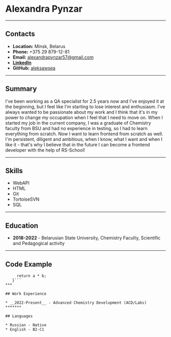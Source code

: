 # Alexandra Pynzar
***
## Contacts

* __Location:__ Minsk, Belarus
* __Phone:__ +375 29 879-12-81
* __Email:__ alexandrapynzar57@gmail.com
* [__LinkedIn__](https://www.linkedin.com/in/alexandra-pynzar-279058261/)
* __GitHub:__ [aleksawsea](https://github.com/aleksawsea)
***

## Summary

I've been working as a QA specialist for 2.5 years now and I've enjoyed it at the beginning, but I feel like I'm starting to lose interest and enthusiasm. I've always wanted to be passionate about my work and I think that it's in my power to change my occupation when I feel that I need to move on. When I started my job in the current company, I was a graduate of Chemistry faculty from BSU and had no experience in testing, so I had to learn everything from scratch. Now I want to learn frontend from scratch as well. I'm persistent, diligent and ambitious, when I know, what I want and when I like it - that's why I believe that in the future I can become a frontend developer with the help of RS-School!
***

## Skills

* WebAPI
* HTML
* Git
* TortoiseSVN
* SQL
***

## Education

* __2018-2022__ - Belarusian State University, Chemistry Faculty, Scientific and Pedagogical activity
***

## Code Example

```function multiply(a, b){
     return a * b;
   }```
***

## Work Experience

* __2022-Present__ - Advanced Chemistry Development (ACD/Labs)
*******

## Languages

* Russian - Native
* English - B2-C1


